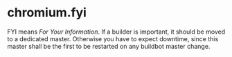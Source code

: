 # chromium.fyi

FYI means _For Your Information_. If a builder is important, it should be moved
to a dedicated master. Otherwise you have to expect downtime, since this master
shall be the first to be restarted on any buildbot master change.
